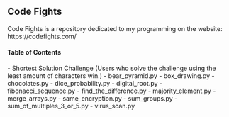 <h2> Code Fights </h2>
Code Fights is a repository dedicated to my programming on the website: https://codefights.com/

<h4> Table of Contents </h4>
- Shortest Solution Challenge (Users who solve the challenge using the least amount of characters win.)
  - bear_pyramid.py
  - box_drawing.py
  - chocolates.py
  - dice_probability.py
  - digital_root.py
  - fibonacci_sequence.py
  - find_the_difference.py
  - majority_element.py
  - merge_arrays.py
  - same_encryption.py
  - sum_groups.py
  - sum_of_multiples_3_or_5.py
  - virus_scan.py
